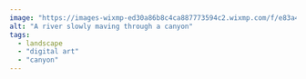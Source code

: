 ```yaml
---
image: "https://images-wixmp-ed30a86b8c4ca887773594c2.wixmp.com/f/e83a41f0-1127-4c89-9388-cca19c024bde/dd67ys9-4f908540-3711-42b0-b72a-3d0ca4b70d10.jpg?token=eyJ0eXAiOiJKV1QiLCJhbGciOiJIUzI1NiJ9.eyJzdWIiOiJ1cm46YXBwOjdlMGQxODg5ODIyNjQzNzNhNWYwZDQxNWVhMGQyNmUwIiwiaXNzIjoidXJuOmFwcDo3ZTBkMTg4OTgyMjY0MzczYTVmMGQ0MTVlYTBkMjZlMCIsIm9iaiI6W1t7InBhdGgiOiJcL2ZcL2U4M2E0MWYwLTExMjctNGM4OS05Mzg4LWNjYTE5YzAyNGJkZVwvZGQ2N3lzOS00ZjkwODU0MC0zNzExLTQyYjAtYjcyYS0zZDBjYTRiNzBkMTAuanBnIn1dXSwiYXVkIjpbInVybjpzZXJ2aWNlOmZpbGUuZG93bmxvYWQiXX0.WLzFcYQFGMVMBklQZpV6Le4DCviFT_isNwEkacFkSRo"
alt: "A river slowly maving through a canyon"
tags: 
  - landscape
  - "digital art"
  - "canyon"
---
```

